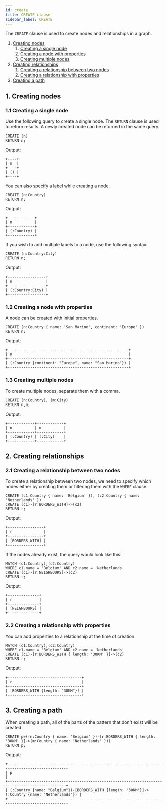 ```yaml
---
id: create
title: CREATE clause
sidebar_label: CREATE
---
```


The `CREATE` clause is used to create nodes and relationships in a graph.

1. [Creating nodes](#1-creating-nodes)
    1. [Creating a single node](#11-creating-a-single-node)
    2. [Creating a node with properties](#12-creating-a-node-with-properties)
    3. [Creating multiple nodes](#13-creating-multiple-nodes)
2. [Creating relationships](#2-creating-relationships)
    1. [Creating a relationship between two nodes](#21-creating-a-relationship-between-two-nodes)
    2. [Creating a relationship with properties](#22-creating-a-relationship-with-properties)
3. [Creating a path](#3-creating-a-path)

## 1. Creating nodes

### 1.1 Creating a single node

Use the following query to create a single node.
The `RETURN` clause is used to return results. A newly created node can be returned in the same query.

```cypher
CREATE (n)
RETURN n;
```

Output:
```nocopy
+----+
| n  |
+----+
| () |
+----+
```

You can also specify a label while creating a node.

```cypher
CREATE (n:Country)
RETURN n;
```

Output:
```nocopy
+------------+
| n          |
+------------+
| (:Country) |
+------------+
```

If you wish to add multiple labels to a node, use the following syntax:

```cypher
CREATE (n:Country:City)
RETURN n;
```

Output:
```nocopy
+-----------------+
| n               |
+-----------------+
| (:Country:City) |
+-----------------+
```

### 1.2 Creating a node with properties

A node can be created with initial properties.

```cypher
CREATE (n:Country { name: 'San Marino', continent: 'Europe' })
RETURN n;
```

Output:
```nocopy
+------------------------------------------------------+
| n                                                    |
+------------------------------------------------------+
| (:Country {continent: "Europe", name: "San Marino"}) |
+------------------------------------------------------+
```

### 1.3 Creating multiple nodes

To create multiple nodes, separate them with a comma.

```cypher
CREATE (n:Country), (m:City)
RETURN n,m;
```

Output:
```nocopy
+------------+------------+
| n          | m          |
+------------+------------+
| (:Country) | (:City)    |
+------------+------------+
```

## 2. Creating relationships

### 2.1 Creating a relationship between two nodes

To create a relationship between two nodes, we need to specify which nodes 
either by creating them or filtering them with the `WHERE` clause.

```cypher
CREATE (c1:Country { name: 'Belgium' }), (c2:Country { name: 'Netherlands' })
CREATE (c1)-[r:BORDERS_WITH]->(c2)
RETURN r;
```

Output:
```nocopy
+----------------+
| r              |
+----------------+
| [BORDERS_WITH] |
+----------------+
```

If the nodes already exist, the query would look like this:

```cypher
MATCH (c1:Country),(c2:Country)
WHERE c1.name = 'Belgium' AND c2.name = 'Netherlands'
CREATE (c1)-[r:NEIGHBOURS]->(c2)
RETURN r;
```

Output:
```nocopy
+--------------+
| r            |
+--------------+
| [NEIGHBOURS] |
+--------------+
```

### 2.2 Creating a relationship with properties

You can add properties to a relationship at the time of creation.

```cypher
MATCH (c1:Country),(c2:Country)
WHERE c1.name = 'Belgium' AND c2.name = 'Netherlands'
CREATE (c1)-[r:BORDERS_WITH { length: '30KM' }]->(c2)
RETURN r;
```

Output:
```nocopy
+---------------------------------+
| r                               |
+---------------------------------+
| [BORDERS_WITH {length: "30KM"}] |
+---------------------------------+
```

## 3. Creating a path

When creating a path, all of the parts of the pattern that don't exist will be created.

```cypher
CREATE p=((n:Country { name: 'Belgium' })-[r:BORDERS_WITH { length: '30KM' }]->(m:Country { name: 'Netherlands' }))
RETURN p;
```

Output:
```nocopy
+------------------------------------------------------------------------------------------------+
| p                                                                                              |
+------------------------------------------------------------------------------------------------+
| (:Country {name: "Belgium"})-[BORDERS_WITH {length: "30KM"}]->(:Country {name: "Netherlands"}) |
+------------------------------------------------------------------------------------------------+
```
